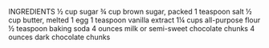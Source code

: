 INGREDIENTS
½ cup sugar
¾ cup brown sugar, packed
1 teaspoon salt
½ cup butter, melted
1 egg
1 teaspoon vanilla extract
1¼ cups all-purpose flour
½ teaspoon baking soda
4 ounces milk or semi-sweet chocolate chunks 
4 ounces dark chocolate chunks 